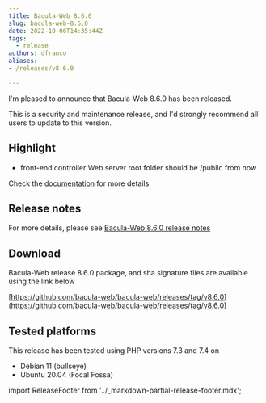 ```yaml
---
title: Bacula-Web 8.6.0
slug: bacula-web-8.6.0
date: 2022-10-06T14:35:44Z
tags:
  - release
authors: dfranco
aliases:
- /releases/v8.6.0

---
```


I'm pleased to announce that Bacula-Web 8.6.0 has been released.

<!-- truncate -->

This is a security and maintenance release, and I'd strongly recommend all users to update to this version.

## Highlight

- front-end controller
  Web server root folder should be /public from now

Check the [documentation](https://www.bacula-web.org/docs) for more details

## Release notes

For more details, please see [Bacula-Web 8.6.0 release notes](https://github.com/bacula-web/bacula-web/releases/tag/v8.6.0)

## Download

Bacula-Web release 8.6.0 package, and sha signature files are available using the link below

[https://github.com/bacula-web/bacula-web/releases/tag/v8.6.0](https://github.com/bacula-web/bacula-web/releases/tag/v8.6.0)

## Tested platforms

This release has been tested using PHP versions 7.3 and 7.4 on

- Debian 11 (bullseye)
- Ubuntu 20.04 (Focal Fossa)

import ReleaseFooter from '../_markdown-partial-release-footer.mdx';

<ReleaseFooter />
